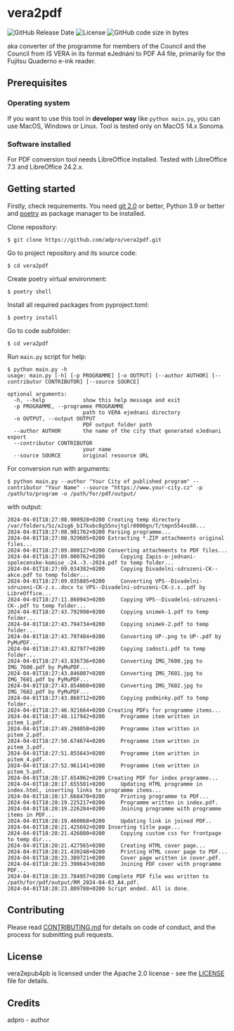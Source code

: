# vera2pdf
![GitHub Release Date](https://img.shields.io/github/release-date/adpro/vera2pdf)
![License](https://img.shields.io/github/license/adpro/vera2pdf)
![GitHub code size in bytes](https://img.shields.io/github/languages/code-size/adpro/vera2pdf)

aka converter of the programme for members of the Council and the Council from IS VERA in its format eJednání to PDF A4 file, primarily for the Fujitsu Quaderno e-ink reader.

## Prerequisites

### Operating system
If you want to use this tool in **developer way** like `python main.py`, you can use MacOS, Windows or Linux. Tool is tested only on MacOS 14.x Sonoma.

### Software installed
For PDF conversion tool needs LibreOffice installed. Tested with LibreOffice 7.3 and LibreOffice 24.2.x.

## Getting started

Firstly, check requirements. You need [git 2.0](https://git-scm.com) or better, Python 3.9 or better and [poetry](https://python-poetry.org) as package manager to be installed.

Clone repository:
```
$ git clone https://github.com/adpro/vera2pdf.git
```
Go to project repository and its source code:
```
$ cd vera2pdf
```
Create poetry virtual environment:
```
$ poetry shell
```
Install all required packages from pyproject.toml:
```
$ poetry install
```
Go to code subfolder:
```
$ cd vera2pdf
```

Run `main.py` script for help:
```
$ python main.py -h
usage: main.py [-h] [-p PROGRAMME] [-o OUTPUT] [--author AUTHOR] [--contributor CONTRIBUTOR] [--source SOURCE]

optional arguments:
  -h, --help            show this help message and exit
  -p PROGRAMME, --programme PROGRAMME
                        path to VERA ejednani directory
  -o OUTPUT, --output OUTPUT
                        PDF output folder path
  --author AUTHOR       the name of the city that generated eJednani export
  --contributor CONTRIBUTOR
                        your name
  --source SOURCE       original resource URL
```
For conversion run with arguments:
```
$ python main.py --author "Your City of published program" --contributor "Your Name" --source "https://www.your-city.cz" -p /path/to/program -o /path/for/pdf/output/
```
with output:
```
2024-04-01T18:27:08.900928+0200 Creating temp directory /var/folders/5z/x2sg6_b17kxbc0g55nvjtglr0000gn/T/tmpn554xs88...
2024-04-01T18:27:08.901762+0200 Parsing programme...
2024-04-01T18:27:08.929605+0200 Extracting *.ZIP attachments original files...
2024-04-01T18:27:09.000127+0200 Converting attachments to PDF files...
2024-04-01T18:27:09.000762+0200 	Copying Zapis-o-jednani-spolecenske-komise_-24.-3.-2024.pdf to temp folder...
2024-04-01T18:27:09.034382+0200 	Copying Divadelni-sdruzeni-CK--akce.pdf to temp folder...
2024-04-01T18:27:09.035885+0200 	Converting VPS--Divadelni-sdruzeni-CK-z.s..docx to VPS--Divadelni-sdruzeni-CK-z.s..pdf by LibreOffice...
2024-04-01T18:27:11.860943+0200 	Copying VPS--Divadelni-sdruzeni-CK-.pdf to temp folder...
2024-04-01T18:27:43.792998+0200 	Copying snimek-1.pdf to temp folder...
2024-04-01T18:27:43.794734+0200 	Copying snimek-2.pdf to temp folder...
2024-04-01T18:27:43.797484+0200 	Converting UP-.png to UP-.pdf by PyMuPDF...
2024-04-01T18:27:43.827977+0200 	Copying zadosti.pdf to temp folder...
2024-04-01T18:27:43.836736+0200 	Converting IMG_7600.jpg to IMG_7600.pdf by PyMuPDF...
2024-04-01T18:27:43.846007+0200 	Converting IMG_7601.jpg to IMG_7601.pdf by PyMuPDF...
2024-04-01T18:27:43.854860+0200 	Converting IMG_7602.jpg to IMG_7602.pdf by PyMuPDF...
2024-04-01T18:27:43.868712+0200 	Copying podminky.pdf to temp folder...
2024-04-01T18:27:46.921664+0200 Creating PDFs for programme items...
2024-04-01T18:27:48.117942+0200 	Programme item written in pitem_1.pdf.
2024-04-01T18:27:49.298058+0200 	Programme item written in pitem_2.pdf.
2024-04-01T18:27:50.674674+0200 	Programme item written in pitem_3.pdf.
2024-04-01T18:27:51.855643+0200 	Programme item written in pitem_4.pdf.
2024-04-01T18:27:52.961141+0200 	Programme item written in pitem_5.pdf.
2024-04-01T18:28:17.654962+0200 Creating PDF for index programme...
2024-04-01T18:28:17.655501+0200 	Updating HTML programme in index.html, inserting links to programme items...
2024-04-01T18:28:17.668470+0200 	Printing programme to PDF...
2024-04-01T18:28:19.225217+0200 	Programme written in index.pdf.
2024-04-01T18:28:19.226284+0200 	Joining programme with programme items in PDF...
2024-04-01T18:28:19.460068+0200 	Updating link in joined PDF..
2024-04-01T18:28:21.425692+0200 Inserting title page...
2024-04-01T18:28:21.426080+0200 	Copying custom css for frontpage to temp dir...
2024-04-01T18:28:21.427565+0200 	Creating HTML cover page...
2024-04-01T18:28:21.430248+0200 	Printing HTML cover page to PDF...
2024-04-01T18:28:23.389721+0200 	Cover page written in cover.pdf.
2024-04-01T18:28:23.390643+0200 	Joining PDF cover with programme PDF...
2024-04-01T18:28:23.784957+0200 Complete PDF file was written to /path/for/pdf/output/RM_2024-04-03_A4.pdf.
2024-04-01T18:28:23.809788+0200 Script ended. All is done.
```

## Contributing
Please read [CONTRIBUTING.md](./CONTRIBUTING.md) for details on code of conduct, and the process for submitting pull requests.


## License

vera2epub4pb is licensed under the Apache 2.0 license - see the [LICENSE](./LICENSE) file
for details.

## Credits
adpro - author
